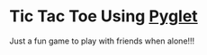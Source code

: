 # Tic Tac Toe Using [Pyglet](http://pyglet.readthedocs.io/)

Just a fun game to play with friends when alone!!!